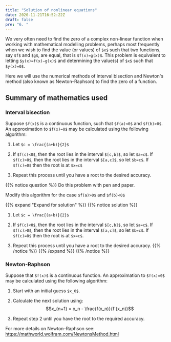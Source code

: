 ```yaml
---
title: "Solution of nonlinear equations"
date: 2020-11-21T16:52:22Z
draft: false
pre: "6. "
---
```



We very often need to find the zero of a complex non-linear function when working with mathematical modelling problems, perhaps most frequently when we wish to find the value (or values) of `$x$` such that two functions, say `$f$` and `$g$`, are equal, that is `$f(x)=g(x)$`.
This problem is equivalent to letting `$y(x)=f(x)−g(x)$` and determining the value(s) of `$x$` such that `$y(x)=0$`.

Here we will use the numerical methods of interval bisection and Newton's method (also known as Newton–Raphson) to find the zero of a function.


## Summary of mathematics used

### Interval bisection

Suppose `$f(x)$` is a continuous function, such that `$f(a)<0$` and `$f(b)>0$`.
An approximation to `$f(x)=0$` may be calculated using the following algorithm:

1. Let `$c = \frac{(a+b)}{2}$`

2. If `$f(c)<0$`, then the root lies in the interval `$[c,b]$`, so let `$a=c$`.
    If `$f(c)>0$`, then the root lies in the interval `$[a,c]$`, so let `$b=c$`. If `$f(c)=0$` then the root is at `$x=c$`
   
3. Repeat this process until you have a root to the desired accuracy.

{{% notice question %}}
Do this problem with pen and paper.

Modify this algorithm for the case `$f(a)>0$` and `$f(b)<0$`

{{% expand "Expand for solution" %}}
{{% notice solution %}}
1. Let `$c = \frac{(a+b)}{2}$`

2. If `$f(c)<0$`, then the root lies in the interval `$[c,b]$`, so let `$a=c$`.
    If `$f(c)>0$`, then the root lies in the interval `$[a,c]$`, so let `$b=c$`.
    If `$f(c)=0$` then the root is at `$x=c$`.

3. Repeat this process until you have a root to the desired accuracy.
{{% /notice %}}
{{% /expand %}}
{{% /notice %}}


### Newton-Raphson

Suppose that `$f(x)$` is a continuous function.
An approximation to `$f(x)=0$` may be calculated using the following algorithm:

1. Start with an initial guess `$x_0$`.

2. Calculate the next solution using:
    $$x_{n+1} = x_n - \frac{f(x_n)}{f'(x_n)}$$

3. Repeat step 2 until you have the root to the required accuracy.

For more details on Newton–Raphson see: https://mathworld.wolfram.com/NewtonsMethod.html
